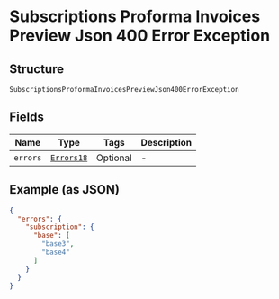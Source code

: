 
# Subscriptions Proforma Invoices Preview Json 400 Error Exception

## Structure

`SubscriptionsProformaInvoicesPreviewJson400ErrorException`

## Fields

| Name | Type | Tags | Description |
|  --- | --- | --- | --- |
| `errors` | [`Errors18`](../../doc/models/errors-18.md) | Optional | - |

## Example (as JSON)

```json
{
  "errors": {
    "subscription": {
      "base": [
        "base3",
        "base4"
      ]
    }
  }
}
```

